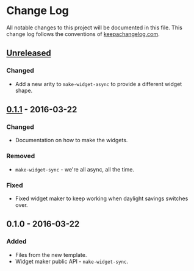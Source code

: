 # Change Log
All notable changes to this project will be documented in this file. This change log follows the conventions of [keepachangelog.com](http://keepachangelog.com/).

## [Unreleased]
### Changed
- Add a new arity to `make-widget-async` to provide a different widget shape.

## [0.1.1] - 2016-03-22
### Changed
- Documentation on how to make the widgets.

### Removed
- `make-widget-sync` - we're all async, all the time.

### Fixed
- Fixed widget maker to keep working when daylight savings switches over.

## 0.1.0 - 2016-03-22
### Added
- Files from the new template.
- Widget maker public API - `make-widget-sync`.

[Unreleased]: https://github.com/your-name/diamond-kata/compare/0.1.1...HEAD
[0.1.1]: https://github.com/your-name/diamond-kata/compare/0.1.0...0.1.1
